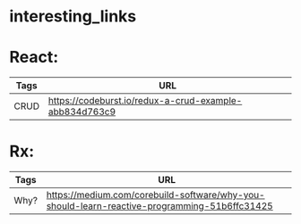 # interesting_links

# React:

| Tags | URL |
| ------ | ------ |
| CRUD | https://codeburst.io/redux-a-crud-example-abb834d763c9 |

# Rx:

| Tags | URL |
| ------ | ------ |
| Why? | https://medium.com/corebuild-software/why-you-should-learn-reactive-programming-51b6ffc31425 |
